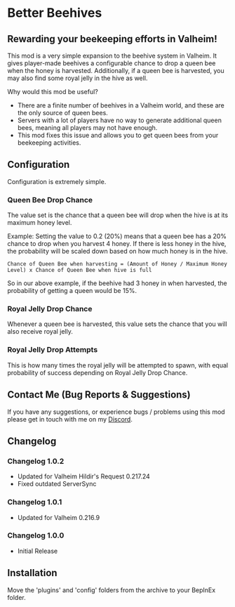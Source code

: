 # Better Beehives
## Rewarding your beekeeping efforts in Valheim!
This mod is a very simple expansion to the beehive system in Valheim. It gives player-made beehives a configurable chance to drop a queen bee when the honey is harvested. Additionally, if a queen bee is harvested, you may also find some royal jelly in the hive as well.

Why would this mod be useful?
- There are a finite number of beehives in a Valheim world, and these are the only source of queen bees.
- Servers with a lot of players have no way to generate additional queen bees, meaning all players may not have enough.
- This mod fixes this issue and allows you to get queen bees from your beekeeping activities.

## Configuration
Configuration is extremely simple. 

### Queen Bee Drop Chance
The value set is the chance that a queen bee will drop when the hive is at its maximum honey level.

Example: Setting the value to 0.2 (20%) means that a queen bee has a 20% chance to drop when you harvest 4 honey. If there is less honey in the hive, the probability will be scaled down based on how much honey is in the hive.

```
Chance of Queen Bee when harvesting = (Amount of Honey / Maximum Honey Level) x Chance of Queen Bee when hive is full
```

So in our above example, if the beehive had 3 honey in when harvested, the probability of getting a queen would be 15%.

### Royal Jelly Drop Chance
Whenever a queen bee is harvested, this value sets the chance that you will also receive royal jelly.

### Royal Jelly Drop Attempts
This is how many times the royal jelly will be attempted to spawn, with equal probability of success depending on Royal Jelly Drop Chance.

## Contact Me (Bug Reports & Suggestions)
If you have any suggestions, or experience bugs / problems using this mod please get in touch with me on my [Discord](https://discord.gg/K2gnt7ZMHX).

## Changelog

### Changelog 1.0.2

- Updated for Valheim Hildir's Request 0.217.24
- Fixed outdated ServerSync

### Changelog 1.0.1

- Updated for Valheim 0.216.9

### Changelog 1.0.0

- Initial Release

## Installation
Move the 'plugins' and 'config' folders from the archive to your BepInEx folder.